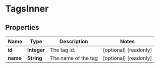 

# TagsInner


## Properties

| Name | Type | Description | Notes |
|------------ | ------------- | ------------- | -------------|
|**id** | **Integer** | The tag id. |  [optional] [readonly] |
|**name** | **String** | The name of the tag |  [optional] [readonly] |



